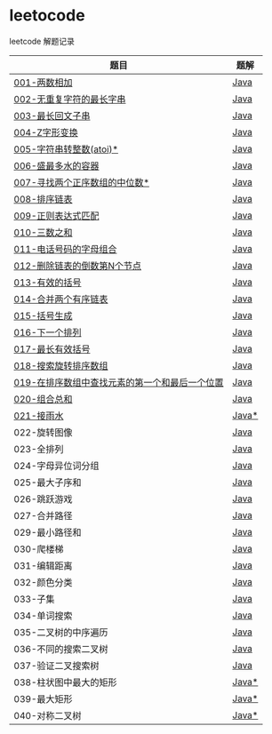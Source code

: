 # leetocode
leetcode 解题记录

|题目|题解|
|---|---|
|[001-两数相加](https://leetcode-cn.com/problems/add-two-numbers/)|[Java](./001-两数相加/README.md)|
|[002-无重复字符的最长字串](https://leetcode-cn.com/problems/longest-substring-without-repeating-characters/)|[Java](./002-无重复字符最长字串/README.md)| 
|[003-最长回文子串](https://leetcode-cn.com/problems/longest-palindromic-substring/)|[Java](./003-最长回文子串/README.md)|
|[004-Z字形变换](https://leetcode-cn.com/problems/zigzag-conversion/submissions/)|[Java](./004-Z字形变换/README.md)|
|[005-字符串转整数(atoi)*](https://leetcode-cn.com/problems/string-to-integer-atoi/) |[Java](./005-字符串转整数（atoi）/README.md)|
|[006-盛最多水的容器](https://leetcode-cn.com/problems/container-with-most-water/)|[Java](./006-盛最多水的容器/README.md)|
|[007-寻找两个正序数组的中位数*](https://leetcode-cn.com/problems/median-of-two-sorted-arrays/)|[Java](./007-寻找两个正序数组的中位数/README.md)|
|[008-排序链表](https://leetcode-cn.com/problems/sort-list/)|[Java](./008-排序链表/README.md)|
|[009-正则表达式匹配](https://leetcode-cn.com/problems/regular-expression-matching/)|[Java](009-正则表达式匹配/README.md)|
|[010-三数之和](https://leetcode-cn.com/problems/3sum/submissions/)|[Java](010-三数之和/README.md)|
|[011-电话号码的字母组合](https://leetcode-cn.com/problems/letter-combinations-of-a-phone-number/)|[Java](./011-电话号码的字母组合/README.md)|
|[012-删除链表的倒数第N个节点](https://leetcode-cn.com/problems/remove-nth-node-from-end-of-list/)|[Java](./012-删除链表的倒数第N个节点/README.md)|
|[013-有效的括号](https://leetcode-cn.com/problems/valid-parentheses/submissions/)|[Java](./013-有效的括号/README.md)|
|[014-合并两个有序链表](https://leetcode-cn.com/problems/merge-two-sorted-lists/)|[Java](./014-合并两个有序链表/README.md)|
|[015-括号生成](https://leetcode-cn.com/problems/generate-parentheses/)|[Java](./015-括号生成/README.md)|
|[016-下一个排列](https://leetcode-cn.com/problems/next-permutation/submissions/)|[Java](./016-下一个排列/README.md)|
|[017-最长有效括号](https://leetcode-cn.com/problems/longest-valid-parentheses/submissions/)|[Java](./017-最长有效括号/READMD.md)|
|[018-搜索旋转排序数组](https://leetcode-cn.com/problems/search-in-rotated-sorted-array/submissions/)|[Java](./018-搜索旋转排序数组/READMD.md)|
|[019-在排序数组中查找元素的第一个和最后一个位置](https://leetcode-cn.com/problems/find-first-and-last-position-of-element-in-sorted-array/)|[Java](./019-在排序数组中查找元素的第一个和最后一个位置/README.md)|
|[020-组合总和](https://leetcode-cn.com/problems/combination-sum/)|[Java](./020-组合总和/README.md)|
|[021-接雨水](https://leetcode-cn.com/problems/trapping-rain-water/)|[Java*](./021-接雨水/README.md)|
|022-旋转图像|[Java](./022-旋转图像/README.md)|
|023-全排列|[Java](./023-全排列/README.md)|
|024-字母异位词分组|[Java](./024-字母异位词分组/README.md)|
|025-最大子序和|[Java](./025-最大子序和/README.md)|
|026-跳跃游戏|[Java](./026-跳跃游戏/README.md)|
|027-合并路径|[Java](./027-合并路径/README.md)|
|029-最小路径和|[Java](./029-最小路径和/README.md)|
|030-爬楼梯|[Java](./030-爬楼梯/README.md)|
|031-编辑距离|[Java](./031-编辑距离/README.md)|
|032-颜色分类|[Java](./032-颜色分类/README.md)|
|033-子集|[Java](./033-子集/README.md)|
|034-单词搜索|[Java](./034-单词搜索/README.md)|
|035-二叉树的中序遍历|[Java](./035-二叉树的中序遍历/README.md)|
|036-不同的搜索二叉树|[Java](./036-不同的搜索二叉树/README.md)|
|037-验证二叉搜索树|[Java](./037-验证二叉搜索树/README.md)|
|038-柱状图中最大的矩形|[Java*](./038-柱状图中最大的矩形/README.md)|
|039-最大矩形|[Java*](./039-最大矩形/README.md)|
|040-对称二叉树|[Java*](./040-对称二叉树/README.md)|
